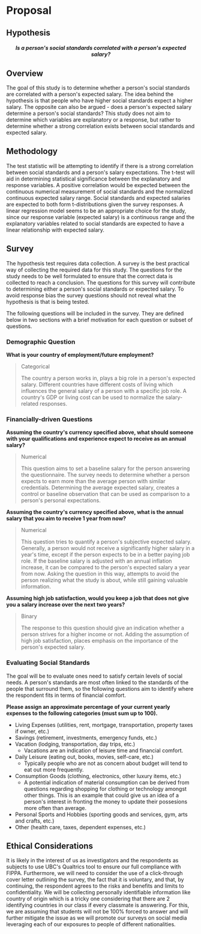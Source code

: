 # Proposal

## Hypothesis

<h5 align="center"> Is a person's social standards correlated with a person's expected salary? </a></h5>

## Overview

The goal of this study is to determine whether a person's social standards are correlated with a person's expected salary. The idea behind the hypothesis is that people who have higher social standards expect a higher salary. The opposite can also be argued - does a person's expected salary determine a person's social standards? This study does not aim to determine which variables are explanatory or a response, but rather to determine whether a strong correlation exists between social standards and expected salary.

## Methodology

The test statistic will be attempting to identify if there is a strong correlation between social standards and a person's salary expectations. The t-test will aid in determining statistical significance between the explanatory and response variables. A positive correlation would be expected between the continuous numerical measurement of social standards and the normalized continuous expected salary range. Social standards and expected salaries are expected to both form t-distributions given the survey responses. A linear regression model seems to be an appropriate choice for the study, since our response variable (expected salary) is a continuous range and the explanatory variables related to social standards are expected to have a linear relationship with expected salary.

## Survey

The hypothesis test requires data collection. A survey is the best practical way of collecting the required data for this study. The questions for the study needs to be well formulated to ensure that the correct data is collected to reach a conclusion. The questions for this survey will contribute to determining either a person's social standards or expected salary. To avoid response bias the survey questions should not reveal what the hypothesis is that is being tested.

The following questions will be included in the survey. They are defined below in two sections with a brief motivation for each question or subset of questions.

### Demographic Question

**What is your country of employment/future employment?**

> Categorical
>
> The country a person works in, plays a big role in a person's expected salary. Different countries have different costs of living which influences the general salary of a person with a specific job role. A country's GDP or living cost can be used to normalize the salary-related responses.

### Financially-driven Questions

**Assuming the country's currency specified above, what should someone with your qualifications and experience expect to receive as an annual salary?**

> Numerical
>
> This question aims to set a baseline salary for the person answering the questionnaire. The survey needs to determine whether a person expects to earn more than the average person with similar credentials. Determining the average expected salary, creates a control or baseline observation that can be used as comparison to a person's personal expectations.

**Assuming the country's currency specified above, what is the annual salary that you aim to receive 1 year from now?**

> Numerical
>
> This question tries to quantify a person's subjective expected salary. Generally, a person would not receive a significantly higher salary in a year's time, except if the person expects to be in a better paying job role. If the baseline salary is adjusted with an annual inflation increase, it can be compared to the person's expected salary a year from now. Asking the question in this way, attempts to avoid the person realizing what the study is about, while still gaining valuable information.

**Assuming high job satisfaction, would you keep a job that does not give you a salary increase over the next two years?**

> Binary
>
> The response to this question should give an indication whether a person strives for a higher income or not. Adding the assumption of high job satisfaction, places emphasis on the importance of the person's expected salary.

### Evaluating Social Standards

The goal will be to evaluate ones need to satisfy certain levels of social needs. A person's standards are most often linked to the standards of the people that surround them, so the following questions aim to identify where the respondent fits in terms of financial comfort.

**Please assign an approximate percentage of your current yearly expenses to the following categories (must sum up to 100).**
  * Living Expenses (utilities, rent, mortgage, transportation, property taxes if owner, etc.)
  * Savings (retirement, investments, emergency funds, etc.)
  * Vacation (lodging, transportation, day trips, etc.)
    - Vacations are an indication of leisure time and financial comfort.
  * Daily Leisure (eating out, books, movies, self-care, etc.)
    - Typically people who are not as concern about budget will tend to eat out more frequently. 
  * Consumption Goods (clothing, electronics, other luxury items, etc.)
    - A potential indication of material consumption can be derived from questions regarding shopping for clothing or technology amongst other things. This is an example that could give us an idea of a person's interest in fronting the money to update their possesions more often than average.
  * Personal Sports and Hobbies (sporting goods and services, gym, arts and crafts, etc.)
  * Other (health care, taxes, dependent expenses, etc.)

## Ethical Considerations

It is likely in the interest of us as investigators and the respondents as subjects to use UBC's Qualtrics tool to ensure our full compliance with FIPPA. Furthermore, we will need to consider the use of a click-through cover letter outlining the survey, the fact that it is voluntary, and that, by continuing, the respondent agrees to the risks and benefits and limits to confidentiality. We will be collecting personally identifiable information like country of origin which is a tricky one considering that there are 2 identifying countries in our class if every classmate is answering. For this, we are assuming that students will not be 100% forced to answer and will further mitigate the issue as we will promote our surveys on social media leveraging each of our exposures to people of different nationalities.
